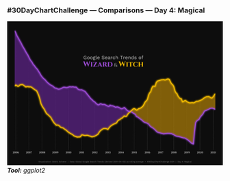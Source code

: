 ### #30DayChartChallenge — Comparisons — Day 4: Magical
![](https://raw.githubusercontent.com/Z3tt/30DayChartChallenge/main/04_magical/04_magical.png)<br>***Tool:*** *ggplot2*
